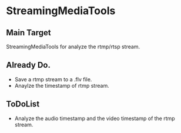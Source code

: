 # StreamingMediaTools

## Main Target 
StreamingMediaTools for analyze the rtmp/rtsp stream.

## Already Do.

- Save a rtmp stream to a .flv file.
- Anaylze the timestamp of rtmp stream.

## ToDoList

- Analyze the audio timestamp and the video timestamp of the rtmp stream.


